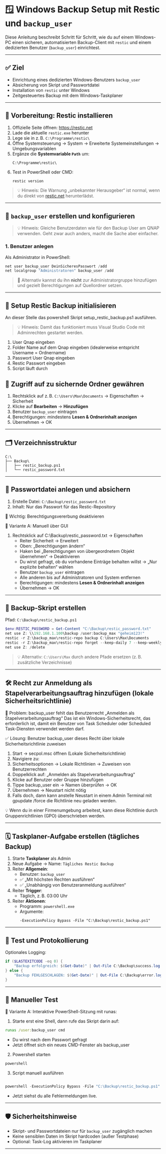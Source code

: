 # 🪟 Windows Backup Setup mit Restic und `backup_user`

Diese Anleitung beschreibt Schritt für Schritt, wie du auf einem Windows-PC einen sicheren, automatisierten Backup-Client mit `restic` und einem dedizierten Benutzer (`backup_user`) einrichtest.

---

## ✅ Ziel

- Einrichtung eines dedizierten Windows-Benutzers `backup_user`
- Absicherung von Skript und Passwortdatei
- Installation von `restic` unter Windows
- Zeitgesteuertes Backup mit dem Windows-Taskplaner

---

## 🧰 Vorbereitung: Restic installieren

1. Offizielle Seite öffnen: https://restic.net
2. Lade die aktuelle `restic.exe` herunter
3. Lege sie in z. B. `C:\Programme\restic\`
4. Öffne Systemsteuerung → System → Erweiterte Systemeinstellungen → Umgebungsvariablen
5. Ergänze die **Systemvariable `Path`** um:
   ```
   C:\Programme\restic\
   ```
6. Test in PowerShell oder CMD:
   ```powershell
   restic version
   ```

> 💡 Hinweis: Die Warnung „unbekannter Herausgeber“ ist normal, wenn du direkt von [restic.net](https://restic.net) herunterlädst.

---

## 👤 `backup_user` erstellen und konfigurieren

> 💡 Hinweis: Gleiche Benutzerdaten wie für den Backup User am QNAP verwenden. Geht zwar auch anders, macht die Sache aber einfacher. 

### 1. Benutzer anlegen

Als Administrator in PowerShell:
```powershell
net user backup_user DeinSicheresPasswort /add
net localgroup "Administratoren" backup_user /add
```

> 🔐 Alternativ kannst du ihn **nicht** zur Administratorgruppe hinzufügen und gezielt Berechtigungen auf Quellordner setzen.

---
## 🔐 Setup Restic Backup initialisieren

An dieser Stelle das powershell Skript setup_restic_backup.ps1 ausführen.

> 💡 Hinweis: Damit das funktioniert muss Visual Studio Code mit Adminrechten gestartet werden. 

1. User Qnap eingeben
2. Folder Name auf dem Qnap eingeben (idealerweise entspricht Username = Ordnername)
3. Passwort User Qnap eingeben
4. Restic Passwort eingeben
5. Script läuft durch

## 🔐 Zugriff auf zu sichernde Ordner gewähren

1. Rechtsklick auf z. B. `C:\Users\Max\Documents` → Eigenschaften → Sicherheit
2. Klicke auf **Bearbeiten** → **Hinzufügen**
3. Benutzer `backup_user` eintragen
4. Berechtigungen: mindestens **Lesen & Ordnerinhalt anzeigen**
5. Übernehmen → OK

---

## 🗂️ Verzeichnisstruktur

```
C:\
├── Backup\
│   ├── restic_backup.ps1
│   └── restic_password.txt
```

---

## 🔑 Passwortdatei anlegen und absichern

1. Erstelle Datei: `C:\Backup\restic_password.txt`
2. Inhalt: Nur das Passwort für das Restic-Repository

🔧 Wichtig: Berechtigungsvererbung deaktivieren

🧩 Variante A: Manuell über GUI
1. Rechtsklick auf C:\Backup\restic_password.txt → Eigenschaften
   - Reiter Sicherheit → Erweitert
   - Oben: „Berechtigungen ändern“
   - Haken bei „Berechtigungen von übergeordnetem Objekt übernehmen“ → Deaktivieren
   - Du wirst gefragt, ob du vorhandene Einträge behalten willst → „Nur explizite behalten“ wählen
   - Benutzer `backup_user` eintragen
   - Alle anderen bis auf Administratoren und System entfernen
   - Berechtigungen: mindestens **Lesen & Ordnerinhalt anzeigen**
   - Übernehmen → OK

---

## 📜 Backup-Skript erstellen

Pfad: `C:\Backup\restic_backup.ps1`

```powershell
$env:RESTIC_PASSWORD = Get-Content "C:\Backup\restic_password.txt"
net use Z: \\192.168.1.100\backup /user:backup_max "geheim123!"
restic -r Z:\backup_max\restic-repo backup C:\Users\Max\Documents
restic -r Z:\backup_max\restic-repo forget --keep-daily 7 --keep-weekly 4 --keep-monthly 6 --prune
net use Z: /delete
```

> 💡 Alternativ: `C:\Users\Max` durch andere Pfade ersetzen (z. B. zusätzliche Verzeichnisse)

---
## 🛠 Recht zur Anmeldung als Stapelverarbeitungsauftrag hinzufügen (lokale Sicherheitsrichtlinie)

🔐 Problem: backup_user fehlt das Benutzerrecht „Anmelden als Stapelverarbeitungsauftrag“
Das ist ein Windows-Sicherheitsrecht, das erforderlich ist, damit ein Benutzer von Task Scheduler oder Scheduled Task-Diensten verwendet werden darf.

✅ Lösung: Benutzer backup_user dieses Recht über lokale Sicherheitsrichtlinie zuweisen

1. Start → secpol.msc öffnen (Lokale Sicherheitsrichtlinie)
2. Navigiere zu:
3. Sicherheitsoptionen → Lokale Richtlinien → Zuweisen von Benutzerrechten
4. Doppelklick auf: „Anmelden als Stapelverarbeitungsauftrag“
5. Klicke auf Benutzer oder Gruppe hinzufügen
6. Tippe backup_user ein → Namen überprüfen → OK
7. Übernehmen → Neustart nicht nötig
8. Falls doch, dann kann anstelle Neustart in einem Admin Terminal mit gpupdate /force die Richtlinie neu geladen werden. 

💡 Wenn du in einer Firmenumgebung arbeitest, kann diese Richtlinie durch Gruppenrichtlinien (GPO) überschrieben werden.


---

## 🗓️ Taskplaner-Aufgabe erstellen (tägliches Backup)

1. Starte **Taskplaner** als Admin
2. Neue Aufgabe → Name: `Tägliches Restic Backup`
3. Reiter **Allgemein**:
   - Benutzer: `backup_user`
   - ✅ „Mit höchsten Rechten ausführen“
   - ✅ „Unabhängig von Benutzeranmeldung ausführen“
4. Reiter **Trigger**:
   - Täglich, z. B. 03:00 Uhr
5. Reiter **Aktionen**:
   - Programm: `powershell.exe`
   - Argumente:
     ```
     -ExecutionPolicy Bypass -File "C:\Backup\restic_backup.ps1"
     ```

---

## 🧪 Test und Protokollierung

Optionales Logging:
```powershell
if ($LASTEXITCODE -eq 0) {
    "Backup erfolgreich: $(Get-Date)" | Out-File C:\Backup\success.log -Append
} else {
    "Backup FEHLGESCHLAGEN: $(Get-Date)" | Out-File C:\Backup\error.log -Append
}
```

---

## 🔄 Manueller Test

🔧 Variante A: Interaktive PowerShell-Sitzung mit runas:

1. Starte erst eine Shell, dann rufe das Skript darin auf:

```cmd
runas /user:backup_user cmd
```

   - Du wirst nach dem Passwort gefragt
   - Jetzt öffnet sich ein neues CMD-Fenster als backup_user

2. Powershell starten

```cmd
powershell
```

3. Script manuell ausführen

```powershell

powershell -ExecutionPolicy Bypass -File "C:\Backup\restic_backup.ps1"
```

- Jetzt siehst du alle Fehlermeldungen live.


---

## 🛡️ Sicherheitshinweise

- Skript- und Passwortdateien nur für `backup_user` zugänglich machen
- Keine sensiblen Daten im Skript hardcoden (außer Testphase)
- Optional: Task-Log aktivieren im Taskplaner

---

